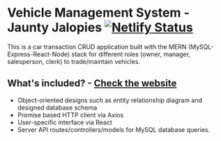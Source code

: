 # Vehicle Management System - Jaunty Jalopies [![Netlify Status](https://api.netlify.com/api/v1/badges/baa0ac39-5e57-4a26-ac45-42f04171b650/deploy-status)](https://app.netlify.com/sites/jaunty-jalopies/deploys)

This is a car transaction CRUD application built with the MERN (MySQL-Express-React-Node) stack for different roles (owner, manager, salesperson, clerk) to trade/maintain vehicles.

## What's included? - [Check the website](https://jaunty-jalopies.netlify.app)
- Object-oriented designs such as entity relationship diagram and designed database schema
- Promise based HTTP client via Axios
- User-specific interface via React
- Server API routes/controllers/models for MySQL database queries.
